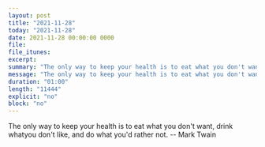```yaml
---
layout: post
title: "2021-11-28"
today: "2021-11-28"
date: 2021-11-28 00:00:00 0000
file:
file_itunes:
excerpt:
summary: "The only way to keep your health is to eat what you don't want, drink whatyou don't like, and do what you'd rather not. -- Mark Twain"
message: "The only way to keep your health is to eat what you don't want, drink whatyou don't like, and do what you'd rather not. -- Mark Twain"
duration: "01:00"
length: "11444"
explicit: "no"
block: "no"
---
```

The only way to keep your health is to eat what you don't want, drink whatyou don't like, and do what you'd rather not. -- Mark Twain

